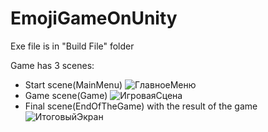 # EmojiGameOnUnity
Exe file is in "Build File" folder

Game has 3 scenes:
  * Start scene(MainMenu)
![ГлавноеМеню](https://github.com/Lul1ch/EmojiGameOnUnity/assets/84387626/b033d916-0d95-4ecc-ac77-4fc238151481)
  * Game scene(Game)
![ИгроваяСцена](https://github.com/Lul1ch/EmojiGameOnUnity/assets/84387626/20a71097-cbb3-4c9d-88ac-906db43832c7)
  * Final scene(EndOfTheGame) with the result of the game
![ИтоговыйЭкран](https://github.com/Lul1ch/EmojiGameOnUnity/assets/84387626/d3a9676d-aab9-4c6e-af4a-8b68e674e90d)

